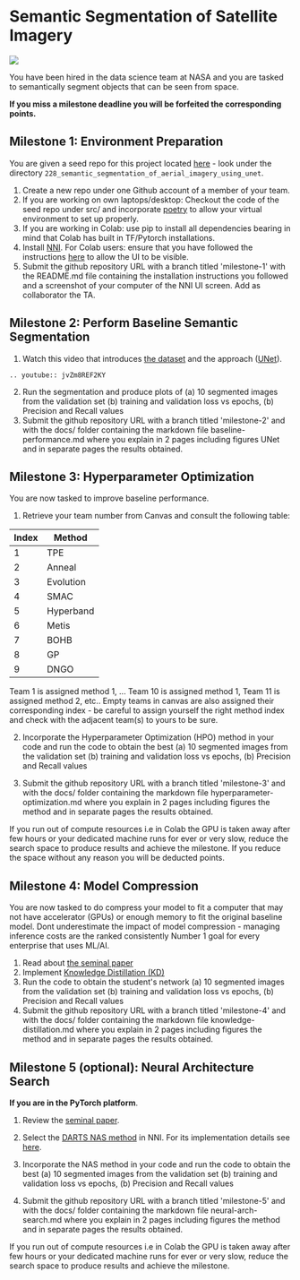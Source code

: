 # Semantic Segmentation of Satellite Imagery

![](satellites.jpeg)

You have been hired in the data science team at NASA and you are tasked to semantically segment objects that can be seen from space. 

**If you miss a milestone deadline you will be forfeited the corresponding points.**


## Milestone 1: Environment Preparation 

You are given a seed repo for this project located [here](https://github.com/bnsreenu/python_for_microscopists) - look under the directory `228_semantic_segmentation_of_aerial_imagery_using_unet`.

1. Create a new repo under one Github account of a member of your team.
2. If you are working on own laptops/desktop: Checkout the code of the seed repo under src/ and incorporate [poetry](https://python-poetry.org/) to allow your virtual environment to set up properly. 
3. If you are working in Colab:  use pip to install all dependencies bearing in mind that Colab has built in TF/Pytorch installations. 
4. Install [NNI](https://nni.readthedocs.io/en/stable/index.html).  For Colab users: ensure that you have followed the instructions [here](https://nni.readthedocs.io/en/stable/sharings/nni_colab_support.html)  to allow the UI to be visible. 
5. Submit the github repository URL with a branch titled 'milestone-1' with the README.md file containing the installation instructions you followed and a screenshot of your computer of the NNI UI screen. Add as collaborator the TA.

## Milestone 2: Perform Baseline Semantic Segmentation 

1. Watch this video that introduces [the dataset](https://www.kaggle.com/datasets/humansintheloop/semantic-segmentation-of-aerial-imagery) and the approach ([UNet](https://arxiv.org/abs/1505.04597)).
   
```{eval-rst}
.. youtube:: jvZm8REF2KY
```

2. Run the segmentation and produce plots of (a) 10 segmented images from the validation set (b) training and validation loss vs epochs, (b) Precision and Recall values  
3. Submit the github repository URL with a branch titled 'milestone-2' and with the docs/ folder containing the markdown file baseline-performance.md where you explain in 2 pages including figures UNet and in separate pages the results obtained. 

## Milestone 3: Hyperparameter Optimization 

You are now tasked to improve baseline performance. 

1. Retrieve your team number from Canvas and consult the following table:

| Index | Method |
| --- | --- | 
| 1 | TPE |
| 2 | Anneal | 
| 3 | Evolution | 
| 4 | SMAC | 
| 5 | Hyperband | 
| 6 | Metis | 
| 7 | BOHB|
| 8 | GP | 
| 9 | DNGO | 

Team 1 is assigned method 1, ... Team 10 is assigned method 1, Team 11 is assigned method 2, etc.. Empty teams in canvas are also assigned their corresponding index - be careful to assign yourself the right method index and check with the adjacent team(s) to yours to be sure. 

2. Incorporate the Hyperparameter Optimization (HPO) method in your code and run the code to obtain the best (a) 10 segmented images from the validation set (b) training and validation loss vs epochs, (b) Precision and Recall values   

3. Submit the github repository URL with a branch titled 'milestone-3' and with the docs/ folder containing the markdown file hyperparameter-optimization.md where you explain in 2 pages including figures the method and in separate pages the results obtained. 

If you run out of compute resources i.e in Colab the GPU is taken away after few hours or your dedicated machine runs for ever or very slow, reduce the search space to produce results and achieve the milestone. If you reduce the space without any reason you will be deducted points. 

## Milestone 4: Model Compression 

You are now tasked to do compress your model to fit a computer that may not have accelerator (GPUs) or enough memory to fit the original baseline model. Dont underestimate the impact of model compression - managing inference costs are the ranked consistently Number 1 goal for every enterprise that uses ML/AI.

1. Read about [the seminal paper](https://arxiv.org/abs/1503.02531)
2. Implement [Knowledge Distillation (KD)](https://nni.readthedocs.io/en/stable/sharings/kd_example.html) 
3. Run the code to obtain the student's network (a) 10 segmented images from the validation set (b) training and validation loss vs epochs, (b) Precision and Recall values 
4. Submit the github repository URL with a branch titled 'milestone-4' and with the docs/ folder containing the markdown file knowledge-distillation.md where you explain in 2 pages including figures the method and in separate pages the results obtained. 

## Milestone 5 (optional): Neural Architecture Search

**If you are in the PyTorch platform**.

1. Review the [seminal paper](https://arxiv.org/abs/1808.05377). 

2. Select the [DARTS NAS method](https://arxiv.org/pdf/1806.09055.pdf) in NNI. For its implementation details see [here](https://github.com/quark0/darts).

3. Incorporate the NAS method in your code and run the code to obtain the best (a) 10 segmented images from the validation set (b) training and validation loss vs epochs, (b) Precision and Recall values   

4. Submit the github repository URL with a branch titled 'milestone-5' and with the docs/ folder containing the markdown file neural-arch-search.md where you explain in 2 pages including figures the method and in separate pages the results obtained. 

If you run out of compute resources i.e in Colab the GPU is taken away after few hours or your dedicated machine runs for ever or very slow, reduce the search space to produce results and achieve the milestone.

